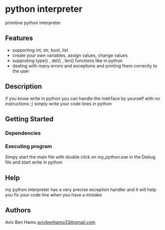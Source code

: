 # python interpreter

primitive python interpreter

## Features
* supporting int, str, bool, list 
* create your own variables, assign values, change values
* supproting type() , del() , len() functions like in python
* dealing with many errors and exceptions and printing them correctly to the user

## Description
if you know write in python 
you can handle the inetrface
by yourself with no instructions ;) 
simply write your code lines in python

## Getting Started

### Dependencies

### Executing program

Simpy start the main file with double click on _my_python.exe_ in the Debug file and start write in python

## Help

my python interpreter has a very precise exception handler and it will help you fix your code line when you have a mistake

## Authors

Aviv Ben Hamo
avivbenhamo33@gmail.com
